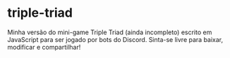 # triple-triad
Minha versão do mini-game Triple Triad (ainda incompleto) escrito em JavaScript para ser jogado por bots do Discord.
Sinta-se livre para baixar, modificar e compartilhar!

